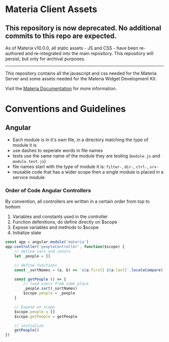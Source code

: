 # Materia Client Assets

## This repository is now deprecated. No additional commits to this repo are expected.

As of Materia v10.0.0, all static assets - JS and CSS - have been re-authored and re-integrated into the main repository. This repository will persist, but only for archival purposes.

---

This repository contains all the javascript and css needed for the Materia Server and some assets needed for the Materia Widget Development Kit.

Visit the [Materia Documentation](https://ucfopen.github.io/Materia-Docs) for more information.


# Conventions and Guidelines

## Angular

* Each module is in it's own file, in a directory matching the type of module it is
* use dashes to seperate words in file names
* tests use the same name of the module they are testing (`module.js` and `module.test.js`)
* file names start with the type of module it is: `filter-`, `dir-`, `ctrl-`, `srv-`
* reusable code that has a wider scope then a single module is placed in a service module


### Order of Code Angular Controllers

By convention, all controllers are written in a certain order from top to bottom:

1. Variables and constants used in the controller
2. Function defenitions, do define directly on $scope
3. Expose variables and methods to $scope
4. Initialize state


```javascript
const app = angular.module('materia')
app.controller('peopleController', function($scope) {
	// define vars and consts
	let _people = []

	// define functions
	const _sortNames = (a, b) => `${a.first} ${a.last}`.localeCompare(`${b.first} ${b.last}`)

	const getPeople () => {
		// load users from some place
		_people.sort(_sortNames)
		$scope.people = _people
	}

	// Expose on scope
	$scope.people = []
	$scope.getPeople = getPeople

	// initialize
	getPeople()
})
```
